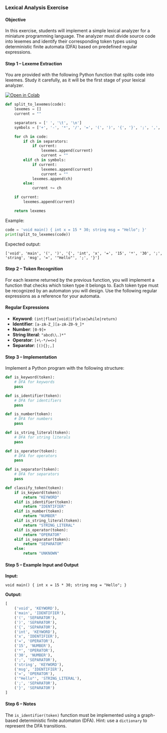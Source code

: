 ### Lexical Analysis Exercise

#### Objective
In this exercise, students will implement a simple lexical analyzer for a miniature programming language. The analyzer must divide source code into lexemes and identify their corresponding token types using deterministic finite automata (DFA) based on predefined regular expressions.

#### Step 1 – Lexeme Extraction
You are provided with the following Python function that splits code into lexemes. Study it carefully, as it will be the first stage of your lexical analyzer.

[![Open in Colab](https://colab.research.google.com/assets/colab-badge.svg)](https://colab.research.google.com/drive/1w6dWW9baJgzh1MxN8iPeL5mFFsP_EkcS?usp=sharing)



```python
def split_to_lexemes(code):
    lexemes = []
    current = ""

    separators = [' ', '\t', '\n']
    symbols = ['+', '-', '*', '/', '=', '(', ')', '{', '}', ';', ',', '<', '>']

    for ch in code:
        if ch in separators:
            if current:
                lexemes.append(current)
                current = ""
        elif ch in symbols:
            if current:
                lexemes.append(current)
                current = ""
            lexemes.append(ch)
        else:
            current += ch

    if current:
        lexemes.append(current)

    return lexemes
```

Example:
```python
code = 'void main() { int x = 15 * 30; string msg = "Hello"; }'
print(split_to_lexemes(code))
```
Expected output:
```
['void', 'main', '(', ')', '{', 'int', 'x', '=', '15', '*', '30', ';', 'string', 'msg', '=', '"Hello"', ';', '}']
```

#### Step 2 – Token Recognition
For each lexeme returned by the previous function, you will implement a function that checks which token type it belongs to. Each token type must be recognized by an automaton you will design. Use the following regular expressions as a reference for your automata.

#### Regular Expressions
- **Keyword**: `(int|float|void|if|else|while|return)`
- **Identifier**: `[a-zA-Z_][a-zA-Z0-9_]*`
- **Number**: `[0-9]+`
- **String literal**: `"abcd\\.)*"`
- **Operator**: `[+\-*/=<>]`
- **Separator**: `[(){};,]`

#### Step 3 – Implementation
Implement a Python program with the following structure:

```python
def is_keyword(token):
    # DFA for keywords
    pass

def is_identifier(token):
    # DFA for identifiers
    pass

def is_number(token):
    # DFA for numbers
    pass

def is_string_literal(token):
    # DFA for string literals
    pass

def is_operator(token):
    # DFA for operators
    pass

def is_separator(token):
    # DFA for separators
    pass

def classify_token(token):
    if is_keyword(token):
        return "KEYWORD"
    elif is_identifier(token):
        return "IDENTIFIER"
    elif is_number(token):
        return "NUMBER"
    elif is_string_literal(token):
        return "STRING_LITERAL"
    elif is_operator(token):
        return "OPERATOR"
    elif is_separator(token):
        return "SEPARATOR"
    else:
        return "UNKNOWN"
```

#### Step 5 – Example Input and Output
**Input:**
```
void main() { int x = 15 * 30; string msg = "Hello"; }
```

**Output:**
```python
[
    ('void', 'KEYWORD'),
    ('main', 'IDENTIFIER'),
    ('(', 'SEPARATOR'),
    (')', 'SEPARATOR'),
    ('{', 'SEPARATOR'),
    ('int', 'KEYWORD'),
    ('x', 'IDENTIFIER'),
    ('=', 'OPERATOR'),
    ('15', 'NUMBER'),
    ('*', 'OPERATOR'),
    ('30', 'NUMBER'),
    (';', 'SEPARATOR'),
    ('string', 'KEYWORD'),
    ('msg', 'IDENTIFIER'),
    ('=', 'OPERATOR'),
    ('"Hello"', 'STRING_LITERAL'),
    (';', 'SEPARATOR'),
    ('}', 'SEPARATOR')
]
```

#### Step 6 – Notes
The `is_identifier(token)` function must be implemented using a graph-based deterministic finite automaton (DFA).
Hint: use a `dictionary` to represent the DFA transitions.

